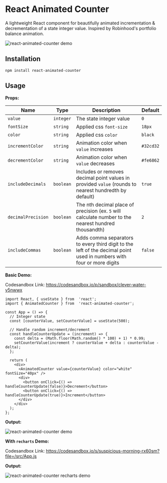 # React Animated Counter

A lightweight React component for beautifully animated incrementation & decrementation of a state integer value. Inspired by Robinhood's portfolio balance animation. 

![react-animated-counter demo](https://media.giphy.com/media/v1.Y2lkPTc5MGI3NjExb2N4ZG5mcXE1ZWdsZzQ4bnlxdXlvcGcwamQzcWhmNGNvaGNoem14aiZlcD12MV9pbnRlcm5hbF9naWZfYnlfaWQmY3Q9Zw/6qomEsKHcyf6R1YmBs/source.gif)

## Installation

`npm install react-animated-counter`

## Usage

**Props:**

|     Name         |     Type     |             Description                                                                                                     |     Default    |
|------------------|--------------|-----------------------------------------------------------------------------------------------------------------------------|----------------|
|   `value`        | `integer`    | The state integer value                                                                                                     | `0`            |
|   `fontSize`     | `string`     | Applied css `font-size`                                                                                                     | `18px`         |
|   `color`        | `string`     | Applied css `color`                                                                                                         | `black`        |
| `incrementColor` | `string`     | Animation color when `value` increases                                                                                      | `#32cd32`      |
| `decrementColor` | `string`     | Animation color when `value` decreases                                                                                      | `#fe6862`      |
|`includeDecimals` | `boolean`    | Includes or removes decimal point values in provided `value` (rounds to nearest hundredth by default)                       | `true`         |
|`decimalPrecision`| `boolean`    | The nth decimal place of precision (ex. `5` will calculate number to the nearest hundred thousandth)                        | `2`            |
|`includeCommas`   | `boolean`    | Adds comma separators to every third digit to the left of the decimal point used in numbers with four or more digits        | `false`        |

**Basic Demo:**

Codesandbox Link: https://codesandbox.io/p/sandbox/clever-water-v5nwwx

```
import React, { useState } from  'react';
import { AnimatedCounter } from  'react-animated-counter';

const App = () => {
  // Integer state
  const [counterValue, setCounterValue] = useState(500);

  // Handle random increment/decrement
  const handleCounterUpdate = (increment) => {
    const delta = (Math.floor(Math.random() * 100) + 1) * 0.99;
    setCounterValue(increment ? counterValue + delta : counterValue - delta);
  };

  return (
    <div>
      <AnimatedCounter value={counterValue} color="white" fontSize="40px" />
      <div>
        <button onClick={() => handleCounterUpdate(false)}>Decrement</button>
        <button onClick={() => handleCounterUpdate(true)}>Increment</button>
      </div>
    </div>
  );
};
```

**Output:**

![react-animated-counter demo](https://media.giphy.com/media/v1.Y2lkPTc5MGI3NjExMzhwbnF0NDU1ZmhsMHRnZnFwdzVycXU5b2MzYnpxZ3ZtZzFhNG0xNyZlcD12MV9pbnRlcm5hbF9naWZfYnlfaWQmY3Q9Zw/N3Xsj09Gp9GbrKF86E/giphy.gif)

**With `recharts` Demo:**

Codesandbox Link: https://codesandbox.io/s/suspicious-morning-rx60sm?file=/src/App.js

**Output:**

![react-animated-counter recharts demo](https://media.giphy.com/media/v1.Y2lkPTc5MGI3NjExMXFoaHkzOG5oMG05aTF6dHo0NHRmOGxmdjQ0Zm1xdGdvNWprNDcyOSZlcD12MV9pbnRlcm5hbF9naWZfYnlfaWQmY3Q9Zw/IJP2ng53lyeF5QXi5T/giphy.gif)

